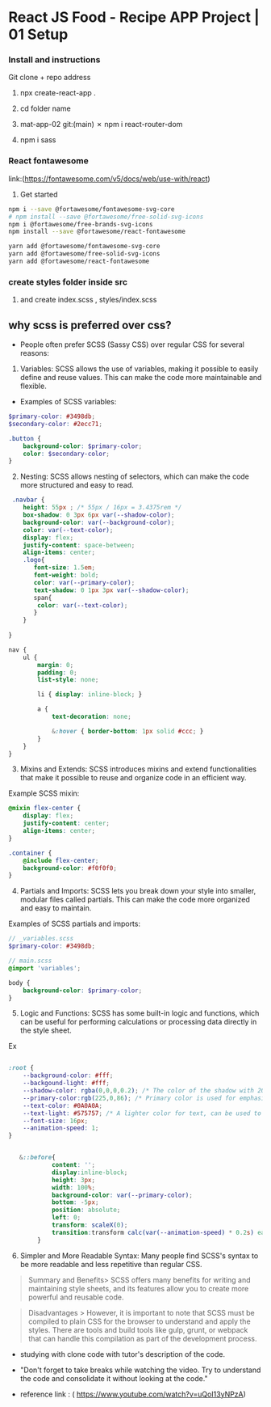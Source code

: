 # React JS Food - Recipe APP Project  | 01 Setup

### Install and instructions

Git clone + repo address

1. npx create-react-app .

2. cd folder name

3. mat-app-02 git:(main) ✗ npm i react-router-dom

4. npm i sass

### React fontawesome

link:(https://fontawesome.com/v5/docs/web/use-with/react)

1. Get started

```bash
npm i --save @fortawesome/fontawesome-svg-core
# npm install --save @fortawesome/free-solid-svg-icons
npm i @fortawesome/free-brands-svg-icons
npm install --save @fortawesome/react-fontawesome

yarn add @fortawesome/fontawesome-svg-core
yarn add @fortawesome/free-solid-svg-icons
yarn add @fortawesome/react-fontawesome
```
   
###  create styles folder inside src
1. and create index.scss , styles/index.scss

## why scss is preferred over css?
- People often prefer SCSS (Sassy CSS) over regular CSS for several reasons:

1. Variables: SCSS allows the use of variables, making it possible to easily define and reuse values. This can make the code more maintainable and flexible.

- Examples of SCSS variables:

```scss
$primary-color: #3498db;
$secondary-color: #2ecc71;

.button {
    background-color: $primary-color;
    color: $secondary-color;
}

```
2. Nesting: SCSS allows nesting of selectors, which can make the code more structured and easy to read.

```scss
 .navbar {
    height: 55px ; /* 55px / 16px = 3.4375rem */
    box-shadow: 0 3px 6px var(--shadow-color);
    background-color: var(--background-color);
    color: var(--text-color);
    display: flex;
    justify-content: space-between;
    align-items: center;
    .logo{
       font-size: 1.5em;
       font-weight: bold;
       color: var(--primary-color);
       text-shadow: 0 1px 3px var(--shadow-color);
       span{
        color: var(--text-color);
       }
    }
    
}
```

```scss
nav {
    ul {
        margin: 0;
        padding: 0;
        list-style: none;

        li { display: inline-block; }

        a {
            text-decoration: none;

            &:hover { border-bottom: 1px solid #ccc; }
        }
    }
}

```
3. Mixins and Extends: SCSS introduces mixins and extend functionalities that make it possible to reuse and organize code in an efficient way.

Example SCSS mixin:

```scss
@mixin flex-center {
    display: flex;
    justify-content: center;
    align-items: center;
}

.container {
    @include flex-center;
    background-color: #f0f0f0;
}

```

4. Partials and Imports: SCSS lets you break down your style into smaller, modular files called partials. This can make the code more organized and easy to maintain.

Examples of SCSS partials and imports:

```scss
// _variables.scss
$primary-color: #3498db;

// main.scss
@import 'variables';

body {
    background-color: $primary-color;
}

```

5. Logic and Functions: SCSS has some built-in logic and functions, which can be useful for performing calculations or processing data directly in the style sheet.

Ex

```scss

:root {
    --background-color: #fff;
    --backgound-light: #fff;
    --shadow-color: rgba(0,0,0,0.2); /* The color of the shadow with 20% opacity */
    --primary-color:rgb(225,0,86); /* Primary color is used for emphasis, here in the form of an RGB color code */
    --text-color: #0A0A0A;
    --text-light: #575757; /* A lighter color for text, can be used to create contrasts in the design */
    --font-size: 16px;
    --animation-speed: 1; 
}


   &::before{
            content: '';
            display:inline-block;
            height: 3px;
            width: 100%;
            background-color: var(--primary-color);
            bottom: -5px;
            position: absolute;
            left: 0; 
            transform: scaleX(0);
            transition:transform calc(var(--animation-speed) * 0.2s) ease-in-out;
        }
```
6. Simpler and More Readable Syntax: Many people find SCSS's syntax to be more readable and less repetitive than regular CSS.

> Summary and Benefits> SCSS offers many benefits for writing and maintaining style sheets, and its features allow you to create more powerful and reusable code.

> Disadvantages > However, it is important to note that SCSS must be compiled to plain CSS for the browser to understand and apply the styles. There are tools and build tools like gulp, grunt, or webpack that can handle this compilation as part of the development process.


- studying with clone code with tutor's description of the code.

- "Don't forget to take breaks while watching the video. Try to understand the code and consolidate it without looking at the code."

- reference link : ( https://www.youtube.com/watch?v=uQoI13yNPzA)